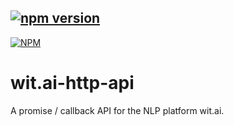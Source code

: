 [![npm version](https://badge.fury.io/js/wit.ai-http-api.svg)](https://badge.fury.io/js/wit.ai-http-api)
--
[![NPM](https://nodei.co/npm/wit.ai-http-api.png)](https://nodei.co/npm/wit.ai-http-api/)
# wit.ai-http-api
A promise / callback API for the NLP platform wit.ai.
